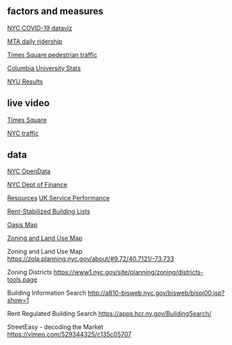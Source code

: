 ## factors and measures

[NYC COVID-19 dataviz](https://news.google.com/covid19/map?hl=en-US&mid=%2Fm%2F02_286&gl=US&cdie=US%Aen)

[MTA daily ridership](https://new.mta.info./coronavirus/ridership)

[Times Square pedestrian traffic](https://timessquarenyc.org/do-business/market-research-data/pedestrian-counts) 

[Columbia University Stats](https://covid19.columbia.edu/)

[NYU Results](https://www.nyu.edu/life/safety-health-wellness/coronavirus-information/nyc-covid-19-testing-data.html)


## live video

[Times Square](https://youtu.be/eJ7ZkQ5TC08)

[NYC traffic](https://511ny.org/map#Camera)

## data
[NYC OpenData](https://opendata.cityofnewyork.us)

[NYC Dept of Finance](https://www1.nyc.gov/site/finance/about/open-portal.page)

[Resources](https://github.com/realdatanyc/resources)
[UK Service Performance](https://www.gov.uk/performance/services)

[Rent-Stabilized Building Lists](https://rentguidelinesboard.cityofnewyork.us/resources/rent-stabilized-building-lists/)

[Oasis Map](http://www.oasisnyc.net/map.aspx)

[Zoning and Land Use Map](https://zola.planning.nyc.gov)

Zoning and Land Use Map
https://zola.planning.nyc.gov/about/#9.72/40.7121/-73.733

Zoning Districts
https://www1.nyc.gov/site/planning/zoning/districts-tools.page

Building Information Search
http://a810-bisweb.nyc.gov/bisweb/bispi00.jsp?show=1

Rent Regulated Building Search
https://apps.hcr.ny.gov/BuildingSearch/

StreetEasy - decoding the Market
https://vimeo.com/529344325/c135c05707
